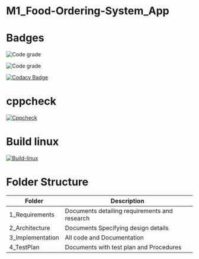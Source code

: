 # M1_Food-Ordering-System_App




# Badges
![Code grade](https://api.codiga.io/project/30954/score/svg)

![Code grade](https://api.codiga.io/project/30954/status/svg)

[![Codacy Badge](https://app.codacy.com/project/badge/Grade/90e8726ee0114003bf614ed4154a74d0)](https://www.codacy.com/gh/AdityaParadeshi/M1_Food-Ordering-System_App/dashboard?utm_source=github.com&amp;utm_medium=referral&amp;utm_content=AdityaParadeshi/M1_Food-Ordering-System_App&amp;utm_campaign=Badge_Grade)

# cppcheck

[![Cppcheck](https://github.com/AdityaParadeshi/M1_Food-Ordering-System_App/actions/workflows/Static-check.yml/badge.svg)](https://github.com/AdityaParadeshi/M1_Food-Ordering-System_App/actions/workflows/Static-check.yml)

# Build linux

[![Build-linux](https://github.com/AdityaParadeshi/M1_Food-Ordering-System_App/actions/workflows/Build-linux.yml/badge.svg)](https://github.com/AdityaParadeshi/M1_Food-Ordering-System_App/actions/workflows/Build-linux.yml)




# Folder Structure

|Folder|Description |
|---- |----|
|1_Requirements |Documents detailing requirements and research |
|2_Architecture |Documents Specifying design details |
|3_Implementation |All code and Documentation |
|4_TestPlan |Documents with test plan and Procedures |

